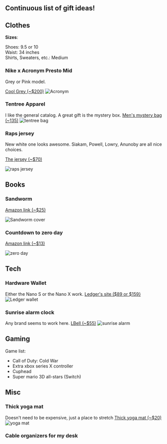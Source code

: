 ## Continuous list of gift ideas!

## Clothes

**Sizes**:

Shoes: 9.5 or 10  
Waist: 34 inches  
Shirts, Sweaters, etc.: Medium

### Nike x Acronym Presto Mid
Grey or Pink model.

[Cool Grey (~$200)](https://www.goat.com/sneakers/acronym-x-air-presto-mid-cool-grey-ah7832-001)
![Acronym](https://image.goat.com/crop/750/attachments/product_template_additional_pictures/images/014/502/942/original/436992_01.jpg.jpeg)

### Tentree Apparel 
I like the general catalog. A great gift is the mystery box.
[Men's mystery bag (~135)](https://www.tentree.ca/products/mens-mystery-bag)
![tentree bag](https://cdn.shopify.com/s/files/1/2404/6643/products/SP20_MysteryBags_MensWebRes3_703x893.progressive.jpg?v=1582315193)

### Raps jersey
New white one looks awesome. Siakam, Powell, Lowry, Anunoby are all nice choices.

[The jersey (~$70)](https://store.nba.com/toronto-raptors/mens-toronto-raptors-pascal-siakam-fanatics-branded-white-2020/21-fast-break-replica-player-jersey-association-edition/t-25141995+p-3697920057540+z-9-2178066224?_ref=p-GALP:m-GRID:i-r11c1:po-34)

![raps jersey](https://pbs.twimg.com/media/EkXYtuaWAAMAZSQ?format=jpg&name=900x900)

## Books
### Sandworm
[Amazon link (~$25)](https://www.amazon.com/Sandworm-Cyberwar-Kremlins-Dangerous-Hackers/dp/0385544405)

![Sandworm cover](https://images-na.ssl-images-amazon.com/images/I/613VM4hOVNL._SX329_BO1,204,203,200_.jpg)

### Countdown to zero day
[Amazon link (~$13)](https://www.amazon.com/gp/product/0770436196/ref=as_li_tl?ie=UTF8&camp=1789&creative=9325&creativeASIN=0770436196&linkCode=as2&tag=tunn01-20&linkId=357dccda7a59b3c53ead5269fd674db8)

![zero day](https://images-na.ssl-images-amazon.com/images/I/61GIwqRSUHL._SX322_BO1,204,203,200_.jpg)

## Tech
### Hardware Wallet
Either the Nano S or the Nano X work.
[Ledger's site ($89 or $159}](https://shop.ledger.com/?r=7d474bfdcfa2)
![Ledger wallet](https://cdn.shopify.com/s/files/1/2974/4858/files/mobile-lnx-dashboard_775x.png?v=1565787049)

### Sunrise alarm clock
Any brand seems to work here.
[LBell (~$55)](https://www.amazon.ca/LBell-Colored-Simulation-Bedrooms-LB01-Sunrise/dp/B07L87MH64/ref=sr_1_15?dchild=1&keywords=Philips+Wake-up+Light&qid=1604102366&sr=8-15)
![sunrise alarm](https://images-na.ssl-images-amazon.com/images/I/61mNvxmaTGL._AC_SL1500_.jpg)

## Gaming

Game list:
* Call of Duty: Cold War
* Extra xbox series X controller
* Cuphead
* Super mario 3D all-stars (Switch)

## Misc

### Thick yoga mat
Doesn't need to be expensive, just a place to stretch
[Thick yoga mat (~$20)](https://www.amazon.com/BalanceFrom-All-Purpose-Anti-Tear-Exercise-Carrying/dp/B07SM25CXH/ref=sr_1_6?crid=2DALQZDIZTMCA&dchild=1&keywords=thick+yoga+mat&qid=1603931221&sprefix=thick+yo%2Caps%2C166&sr=8-6)
![yoga mat](https://images-na.ssl-images-amazon.com/images/I/713kfTTGITL._AC_SL1500_.jpg)

### Cable organizers for my desk

